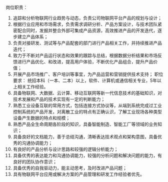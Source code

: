 岗位职责：
1. 追踪和分析物联网行业趋势与动态，负责公司物联网平台产品的规划与设计；
2. 根据行业应用和市场需求，负责需求调研分析、产品方案设计，与技术团队紧密配合同时，发掘并整合外部可集成产品资源，高效推进产品的开发迭代，逐步建立产品体系；
3. 负责对接研发、测试等与产品配套的部门进行产品相关工作，并持续推进产品迭代；
4. 致力于不断对产品运行状态和效果的跟踪与总结，根据数据分析结果和市场反馈进行产品优化、和改进，提高用户体验，不断优化产品组合，提升产品价值；
5. 开展产品市场推广、客户培训等事宜，为产品运营和营销提供技术支持；
职位要求：
统招本科（一本、二本）以上，软件、计算机或通信相关专业，5年以上相关工作经验。
1. 具备物联网、大数据、云计算、移动互联网等新一代信息技术的基础知识，对技术发展和产品的技术实现有一定的判断能力；
2. 熟悉工业设备互联的常用方式，包括连接方式协议等，从端到系统完成过工业控制系统的产品开发，对离散工业的特点有正确认识，了解工业现场各种类型设备产生数据的特点和规模；
3. 熟悉产品全生命周期各阶段的知识，具备智能制造、智能工厂等领域的业务知识；
4. 具备良好的文档能力，善于总结沟通，清晰表达技术观点和架构意图，具备优秀的沟通协调能力；
5. 有良好的产品分析与设计思路和较强的逻辑分析能力；
6. 具备优秀的表达能力和沟通协调能力，较强的分析问题和解决问题的能力，有良好的团队协作意识；
7. 具备优秀的自我驱动力，能主动思考，及时改进产品问题；
8. 具有物联网平台应用或解决方案的产品管理和研发工作经验者优先。
